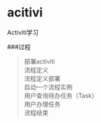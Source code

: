 # acitivi
Activiti学习

###过程
> 部署activiti  
> 流程定义  
> 流程定义部署  
> 启动一个流程实例  
> 用户查询待办任务（Task）  
> 用户办理任务  
> 流程结束



